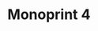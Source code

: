 ---
ee_id: '216'
site: '1'
type: '2'
url: 2008-015-monoprint
title: Monoprint 4
year: '2008'
display_year: '2008'
medium: Unique three-color process silkscreen on custom watermarked paper
dims: 42 x 32 inches
pitch:
ps:
live_url:
related:
youtube:
related_code:
imgs: monoprint-4-2008-015-full-1-database-ih.jpg
subheading:
download:
add_credit:
add_credits:
commission:
layout: things-i-made
---